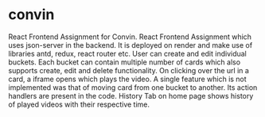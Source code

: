 # convin
React Frontend Assignment for Convin. 
React Frontend Assignment which uses json-server in the backend. It is deployed on render and make use of libraries antd, redux, react router etc. User can create and edit individual buckets. Each bucket can contain multiple number of cards which also supports create, edit and delete functionality. On clicking over the url in a card, a iframe opens which plays the video. A single feature which is not implemented was that of moving card from one bucket to another. Its action handlers are present in the code. History Tab on home page shows history of played videos with their respective time. 
